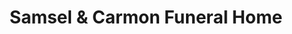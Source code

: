 ---
title: "Samsel & Carmon Funeral Home"
url: /south-windsor/samsel-und-carmon-funeral-home/
shop: Bestattungen
---